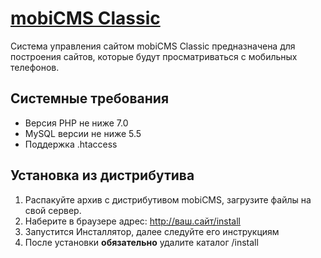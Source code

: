 # [mobiCMS Classic](http://mobicms.org)

Система управления сайтом mobiCMS Classic предназначена для построения сайтов, которые будут просматриваться с мобильных телефонов.

## Системные требования
- Версия PHP не ниже 7.0
- MySQL версии не ниже 5.5
- Поддержка .htaccess

## Установка из дистрибутива
1. Распакуйте архив с дистрибутивом mobiCMS, загрузите файлы на свой сервер.
2. Наберите в браузере адрес: http://ваш.сайт/install
3. Запустится Инсталлятор, далее следуйте его инструкциям
4. После установки **обязательно** удалите каталог /install
